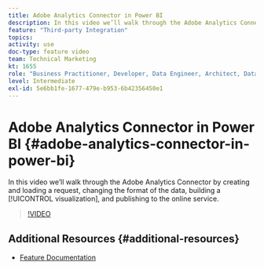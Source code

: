 ```yaml
---
title: Adobe Analytics Connector in Power BI
description: In this video we’ll walk through the Adobe Analytics Connector by creating and loading a request, changing the format of the data, building a visualization, and publishing to the online service.
feature: "Third-party Integration"
topics: 
activity: use
doc-type: feature video
team: Technical Marketing
kt: 1655
role: "Business Practitioner, Developer, Data Engineer, Architect, Data Architect, Administrator, Leader"
level: Intermediate
exl-id: 5e6bb1fe-1677-479e-b953-6b42356450e1
---
```

# Adobe Analytics Connector in Power BI {#adobe-analytics-connector-in-power-bi}

In this video we’ll walk through the Adobe Analytics Connector by creating and loading a request, changing the format of the data, building a [!UICONTROL visualization], and publishing to the online service.

>[!VIDEO](https://video.tv.adobe.com/v/23130/?quality=12)

## Additional Resources {#additional-resources}

* [Feature Documentation](https://docs.microsoft.com/en-us/power-bi/desktop-connect-adobe-analytics)
